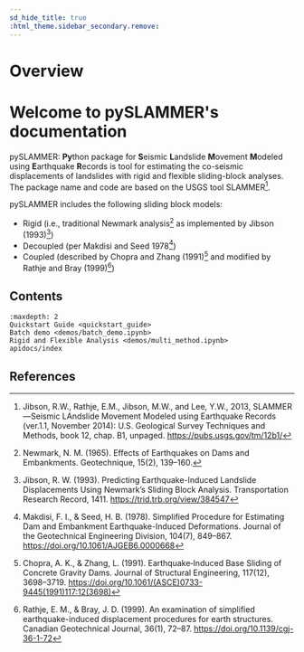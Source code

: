 ```yaml
---
sd_hide_title: true
:html_theme.sidebar_secondary.remove:
---
```

# Overview

# Welcome to pySLAMMER's documentation

pySLAMMER: **Py**thon package for **S**eismic **L**andslide **M**ovement **M**odeled using **E**arthquake **R**ecords
is tool for estimating the co-seismic displacements of landslides with rigid and flexible sliding-block analyses.
The package name and code are based on the USGS tool SLAMMER[^jibson_2013].

pySLAMMER includes the following sliding block models:

* Rigid (i.e., traditional Newmark analysis[^newmark_1965] as implemented by Jibson (1993)[^jibson_1993])
* Decoupled (per Makdisi and Seed 1978[^makdisi_1978])
* Coupled (described by Chopra and Zhang (1991)[^chopra_1991] and modified by Rathje and Bray (1999)[^rathje_1999])

## Contents
```{toctree}
:maxdepth: 2
Quickstart Guide <quickstart_guide>
Batch demo <demos/batch_demo.ipynb>
Rigid and Flexible Analysis <demos/multi_method.ipynb>
apidocs/index
```

## References


[^jibson_2013]: Jibson, R.W., Rathje, E.M., Jibson, M.W., and Lee, Y.W., 2013, SLAMMER—Seismic LAndslide Movement Modeled using Earthquake Records (ver.1.1, November 2014): U.S. Geological Survey Techniques and Methods, book 12, chap. B1, unpaged. https://pubs.usgs.gov/tm/12b1/

[^newmark_1965]: Newmark, N. M. (1965). Effects of Earthquakes on Dams and Embankments. Geotechnique, 15(2), 139–160.

[^jibson_1993]: Jibson, R. W. (1993). Predicting Earthquake-Induced Landslide Displacements Using Newmark’s Sliding Block Analysis. Transportation Research Record, 1411. https://trid.trb.org/view/384547

[^makdisi_1978]: Makdisi, F. I., & Seed, H. B. (1978). Simplified Procedure for Estimating Dam and Embankment Earthquake-Induced Deformations. Journal of the Geotechnical Engineering Division, 104(7), 849–867. https://doi.org/10.1061/AJGEB6.0000668

[^chopra_1991]:Chopra, A. K., & Zhang, L. (1991). Earthquake‐Induced Base Sliding of Concrete Gravity Dams. Journal of Structural Engineering, 117(12), 3698–3719. https://doi.org/10.1061/(ASCE)0733-9445(1991)117:12(3698)

[^rathje_1999]:Rathje, E. M., & Bray, J. D. (1999). An examination of simplified earthquake-induced displacement procedures for earth structures. Canadian Geotechnical Journal, 36(1), 72–87. https://doi.org/10.1139/cgj-36-1-72
